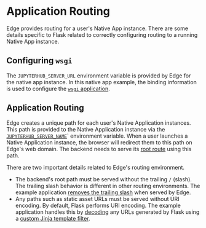 # Application Routing

Edge provides routing for a user's Native App instance. There are some
details specific to Flask related to correctly configuring routing
to a running Native App instance.

## Configuring `wsgi`

The `JUPYTERHUB_SERVER_URL` environment variable is provided by Edge for
the native app instance. In this native app example,
the binding information is used to configure the [`wsgi` application](./src/wsgi.py#L43).

## Application Routing

Edge creates a unique path for each user's Native Application instances. This path
is provided to the Native Application instance via the [`JUPYTERHUB_SERVER_NAME`](./src/app.py#L53)` 
environment variable. When a user launches a Native Application instance, the browser
will redirect them to this path on Edge's web domain. The backend needs to serve its 
[root route](./src/app.py#L156) using this path.

There are two important details related to Edge's routing environment.

- The backend's root path must be served without the trailing ``/`` (slash).
  The trailing slash behavior is different in other routing environments. The
  example application [removes the trailing slash](./src/app.py#L148)
  when served by Edge.
- Any paths such as static asset URLs must be served without URI encoding.
  By default, Flask performs URI encoding. The example application handles this by
  [decoding](./src/frontend/templates/index.html#L6) any URLs generated by Flask
  using a [custom Jinja template filter](./src/app.py#L146>).
